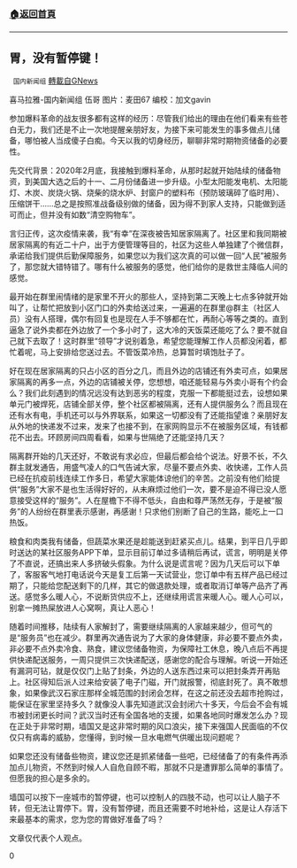 ###  [:house:返回首頁](https://github.com/ourhimalayas/txt)
---

## 胃，没有暂停键！
` 国内新闻组` [轉載自GNews](https://gnews.org/zh-hans/762415/)

喜马拉雅-国内新闻组 伍哥 图片：麦田67 编校：加文gavin

参加爆料革命的战友很多都有这样的经历：尽管我们给出的理由在他们看来有些苍白无力，我们还是不止一次地提醒亲朋好友，为接下来可能发生的事多做点儿储备，哪怕被人当成傻子白痴。今天以我的切身经历，聊聊非常时期物资储备的必要性。

先交代背景：2020年2月底，我接触到爆料革命，从那时起就开始陆续的储备物资，到美国大选之后的十一、二月份储备进一步升级。小型太阳能发电机、太阳能灯、木炭、炭烧火锅、烧柴的烧水炉、封窗户的塑料布（预防玻璃碎了临时用）、压缩饼干……总之是按照准战备级别做的储备，因为得不到家人支持，只能做到适可而止，但并没有如数“清空购物车”。

言归正传，这次疫情来袭，我“有幸”在深夜被告知居家隔离了。社区里和我同期被居家隔离的有近二十户，出于方便管理等目的，社区为这些人单独建了个微信群，承诺给我们提供后勤保障服务，如果您以为我们这次真的可以做一回“人民”被服务了，那您就大错特错了。哪有什么被服务的感觉，他们给你的是救世主降临人间的感觉。

最开始在群里闹情绪的是家里不开火的那些人，坚持到第二天晚上七点多钟就开始叫了，让帮忙把放到小区门口的外卖给送过来，一遍遍的在群里@群主（社区人员）没有人搭理，偶尔有回复也是现在人手不够都在忙，再耐心等等之类的。直到逼急了说外卖都在外边放了一个多小时了，这大冷的天饭菜还能吃了么？要不就自己就下去取了！这时群里“领导”才说别着急，希望您能理解工作人员都没闲着，都忙着呢，马上安排给您送过去。不管饭菜冷热，总算暂时填饱肚子了。

好在现在居家隔离的只占小区的百分之几，而且外边的店铺还有外卖可点，如果居家隔离的再多一点，外边的店铺被关停，您想想，咱还能轻易与外卖小哥有个约会么？我们此刻遇到的情况远没有达到恶劣的程度，克服一下都能挺过去，设想如果单元门被焊死，店铺全部关停，整个社区都被隔离，还有人提供服务么？而且现在还有水有电，手机还可以与外界联系，如果这一切都没有了还能指望谁？亲朋好友从外地的快递发不过来，发来了也接不到，在家网购显示不在被服务区域，有钱都花不出去。环顾房间四周看看，如果与世隔绝了还能坚持几天？

隔离群开始的几天还好，不敢说有求必应，但最后都会给个说法。好景不长，不久群主就发通告，用盛气凌人的口气告诫大家，尽量不要点外卖、收快递，工作人员已经在抗疫前线连续工作多日，希望大家能体谅他们的辛苦。之前没有他们给提供“服务”大家不是也生活得好好的，从未麻烦过他们一次，要不是迫不得已没人愿意接受这样的“服务”。人在屋檐下不得不低头，自由和尊严荡然无存，于是被“服务”的人纷纷在群里表示感谢，再感谢！只求他们别断了自己的生路，能吃上一口热饭。

粮食和肉类我有储备，但蔬菜水果还是趁能送到赶紧买点儿。结果，到平日几乎即时送达的某社区服务APP下单，显示目前订单过多请稍后再试，谎言，明明是关停了不直说，还搞出来人多挤破头假象。为什么说是谎言呢？因为几天后可以下单了，客服客气地打电话说今天是复工后第一天试营业，您订单中有五样产品已经过期了，只能给您配送剩下的几样，其它的做退款处理，或者取消订单等产品齐了再送。感觉多么暖人心，不说断货供应不上，还继续用谎言来暖人心。暖人心可以，别拿一摊热屎放进人心窝啊，真让人恶心！

随着时间推移，陆续有人家解封了，需要继续隔离的人家越来越少，但可气的是“服务员”也在减少。群里再次通告说为了大家的身体健康，非必要不要点外卖，非必要不点外卖冷食、熟食，建议您储备物资，为保障社工休息，晚八点后不再提供快递配送服务，一周只提供三次快递配送，感谢您的配合与理解。听说一开始还有漏洞可钻，就是仅仅门上贴了封条，外边的人送东西过来可以把封条弄开再贴上。社区得知后派人过来给安装了电子门磁，开门就报警，彻底封死了。真不敢想象，如果像武汉石家庄那样全城范围的封闭会怎样，在这之前还没去超市抢购过，能保证在家里坚持多久？就像没人事先知道武汉会封闭六十多天，今后会不会有城市被封闭更长时间？武汉当时还有全国各地的支援，如果各地同时爆发怎么办？现在正处于非常时期，墙国又是这非常时期的风口浪尖，接下来强国人民面临的不仅仅只有病毒的威胁，您懂得，到时候一旦水电燃气供暖出现问题呢？

如果您还没有储备些物资，建议您还是抓紧储备一些吧，已经储备了的有条件再添加点儿物资，不然到时候人人自危自顾不暇，那就不只是遭罪那么简单的事情了。但愿我的担心是多余的。

墙国可以按下一座城市的暂停键，也可以控制人的四肢不动，也可以让人脑子不转，但无法让胃停下。胃，没有暂停键，而且还需要不时地补给，这是让人存活下来最基本的需求，您为您的胃做好准备了吗？

文章仅代表个人观点。

0
